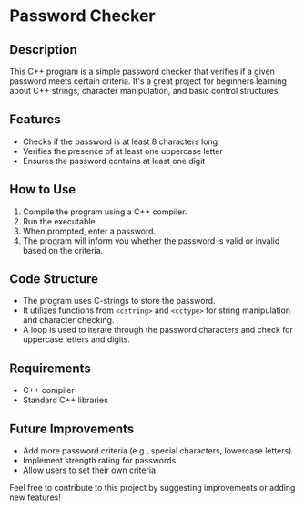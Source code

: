 # Password Checker

## Description
This C++ program is a simple password checker that verifies if a given password meets certain criteria. It's a great project for beginners learning about C++ strings, character manipulation, and basic control structures.

## Features
- Checks if the password is at least 8 characters long
- Verifies the presence of at least one uppercase letter
- Ensures the password contains at least one digit

## How to Use
1. Compile the program using a C++ compiler.
2. Run the executable.
3. When prompted, enter a password.
4. The program will inform you whether the password is valid or invalid based on the criteria.

## Code Structure
- The program uses C-strings to store the password.
- It utilizes functions from `<cstring>` and `<cctype>` for string manipulation and character checking.
- A loop is used to iterate through the password characters and check for uppercase letters and digits.

## Requirements
- C++ compiler
- Standard C++ libraries

## Future Improvements
- Add more password criteria (e.g., special characters, lowercase letters)
- Implement strength rating for passwords
- Allow users to set their own criteria

Feel free to contribute to this project by suggesting improvements or adding new features!
